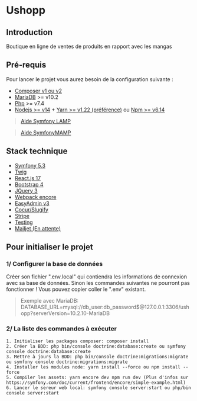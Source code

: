 # Ushopp

## Introduction
Boutique en ligne de ventes de produits en rapport avec les mangas

## Pré-requis
Pour lancer le projet vous aurez besoin de la configuration suivante :
* [Composer v1 ou v2](https://getcomposer.org/)
* [MariaDB](https://mariadb.com/kb/en/where-to-download-mariadb/#the-latest-packages) >= v10.2
* [Php](https://www.php.net/manual/fr/install.php) >= v7.4
* [Nodejs >= v14](https://nodejs.org/en/download/) + [Yarn >= v1.22 (préférence)](https://yarnpkg.com/getting-started/install) ou [Npm >= v6.14](https://www.npmjs.com/)

> [Aide Symfony LAMP](https://codereviewvideos.com/course/symfony-deployment/video/symfony-4-lamp-stack)

> [Aide SymfonyMAMP](https://blog.gary-houbre.fr/developpement/mamp-comment-bien-installer-notre-projet-symfony-sur-mac)

## Stack technique
* [Symfony 5.3](https://symfony.com/doc/current/setup.html)
* [Twig](https://twig.symfony.com/)
* [React.js 17](https://fr.reactjs.org/) 
* [Bootstrap 4](https://getbootstrap.com/)
* [JQuery 3](https://jquery.com/)
* [Webpack encore](https://symfony.com/doc/current/frontend.html)
* [EasyAdmin v3](https://symfony.com/doc/current/bundles/EasyAdminBundle/index.html)
* [Cocur/Slugify](https://github.com/cocur/slugify)
* [Stripe](https://github.com/stripe/stripe-php)
* [Testing](https://symfony.com/doc/current/testing.html#the-phpunit-testing-framework)
* [Mailjet (En attente)](https://fr.mailjet.com/)

## Pour initialiser le projet

### 1/ Configurer la base de données
 Créer son fichier ".env.local" qui contiendra les informations de connexion avec sa base de données. Sinon les commandes suivantes ne pourront pas fonctionner ! Vous pouvez copier coller le ".env" existant.
> Exemple avec MariaDB: DATABASE_URL=mysql://db_user:db_password$@127.0.0.1:3306/ushopp?serverVersion=10.2.10-MariaDB

### 2/ La liste des commandes à exécuter
```
1. Initialiser les packages composer: composer install 
2. Créer la BDD: php bin/console doctrine:database:create ou symfony console doctrine:database:create
3. Mettre à jours la BDD: php bin/console doctrine:migrations:migrate ou symfony console doctrine:migrations:migrate
4. Installer les modules node: yarn install --force ou npm install --force
5. Compiler les assets: yarn encore dev npm run dev (Plus d'infos sur https://symfony.com/doc/current/frontend/encore/simple-example.html)
6. Lancer le sereur web local: symfony console server:start ou php/bin console server:start
```


